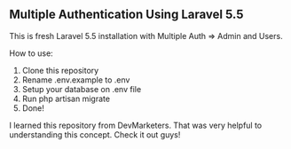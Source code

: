## Multiple Authentication Using Laravel 5.5

This is fresh Laravel 5.5 installation with Multiple Auth => Admin and Users.

How to use:
1. Clone this repository
2. Rename .env.example to .env
3. Setup your database on .env file
4. Run php artisan migrate
5. Done!

I learned this repository from DevMarketers. That was very helpful to understanding this concept. Check it out guys!